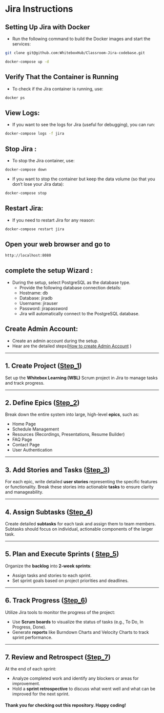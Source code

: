 # Jira Instructions

## Setting Up Jira with Docker
- Run the following command to build the Docker images and start the services:

``` bash
git clone git@github.com:WhiteboxHub/Classroom-Jira-codebase.git

docker-compose up -d
```

## Verify That the Container is Running
- To check if the Jira container is running, use:

```bash
docker ps
```
## View Logs:
- If you want to see the logs for Jira (useful for debugging), you can run:
```bash
docker-compose logs -f jira
```
## Stop Jira :
- To stop the Jira container, use:
```bash
docker-compose down
```
- If you want to stop the container but keep the data volume (so that you don’t lose your Jira data):
```bash
docker-compose stop
```
## Restart Jira:
- If you need to restart Jira for any reason:
```bash
docker-compose restart jira
```

## Open your web browser and go to
```bash
http://localhost:8080
```
## complete the setup Wizard :
-	During the setup, select PostgreSQL as the database type.
	-	Provide the following database connection details:
	-	Hostname: db
	-	Database: jiradb
	-	Username: jirauser
	-	Password: jirapassword
	-	Jira will automatically connect to the PostgreSQL database.
## **Create Admin Account:**
   - Create an admin account during the setup.
   - Hear are the detailed steps([How to create Admin Account](Jira_docker_setup.md) )
   

---

## 1. Create Project  ([Step_1](Steps/Step_1.md))
Set up the **Whitebox Learning (WBL)** Scrum project in Jira to manage tasks and track progress.

---

## 2. Define Epics ([Step_2](Steps/Step_2.md))
Break down the entire system into large, high-level **epics**, such as:
- Home Page
- Schedule Management
- Resources (Recordings, Presentations, Resume Builder)
- FAQ Page
- Contact Page
- User Authentication

 
---

## 3. Add Stories and Tasks ([Step_3](Steps/Step_3.md))
For each epic, write detailed **user stories** representing the specific features or functionality. Break these stories into actionable **tasks** to ensure clarity and manageability.

 
---

## 4. Assign Subtasks ([Step_4](Steps/Step_4.md))
Create detailed **subtasks** for each task and assign them to team members. Subtasks should focus on individual, actionable components of the larger task.
 
---

## 5. Plan and Execute Sprints ( [Step_5](Steps/Step_5.md))
Organize the **backlog** into **2-week sprints**:
- Assign tasks and stories to each sprint.
- Set sprint goals based on project priorities and deadlines.

---

## 6. Track Progress  ([Step_6](Steps/Step_6.md))
Utilize Jira tools to monitor the progress of the project:
- Use **Scrum boards** to visualize the status of tasks (e.g., To Do, In Progress, Done).
- Generate **reports** like Burndown Charts and Velocity Charts to track sprint performance.


---

## 7. Review and Retrospect ([Step_7](steps/Step_7.md))
At the end of each sprint:
- Analyze completed work and identify any blockers or areas for improvement.
- Hold a **sprint retrospective** to discuss what went well and what can be improved for the next sprint.
 



#### Thank you for checking out this repository. Happy coding!